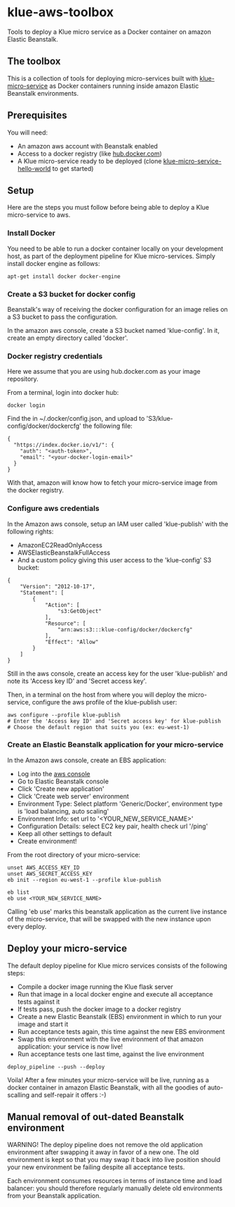 # klue-aws-toolbox

Tools to deploy a Klue micro service as a Docker container on amazon Elastic Beanstalk.

## The toolbox

This is a collection of tools for deploying micro-services built with
[klue-micro-service](https://github.com/erwan-lemonnier/klue-micro-service) as
Docker containers running inside amazon Elastic Beanstalk environments.

## Prerequisites

You will need:

* An amazon aws account with Beanstalk enabled
* Access to a docker registry (like [hub.docker.com](https://hub.docker.com/))
* A Klue micro-service ready to be deployed (clone [klue-micro-service-hello-world](https://github.com/erwan-lemonnier/klue-micro-service-hello-world) to get started)

## Setup

Here are the steps you must follow before being able to deploy a Klue
micro-service to aws.

### Install Docker

You need to be able to run a docker container locally on your development host,
as part of the deployment pipeline for Klue micro-services. Simply install
docker engine as follows:

```shell
apt-get install docker docker-engine
```

### Create a S3 bucket for docker config

Beanstalk's way of receiving the docker configuration for an image relies on a
S3 bucket to pass the configuration.

In the amazon aws console, create a S3 bucket named 'klue-config'. In it,
create an empty directory called 'docker'.

### Docker registry credentials

Here we assume that you are using hub.docker.com as your image repository.

From a terminal, login into docker hub:

```shell
docker login
```

Find the <auth-token> in ~/.docker/config.json, and upload to
'S3/klue-config/docker/dockercfg' the following file:

```shell
{
  "https://index.docker.io/v1/": {
    "auth": "<auth-token>",
    "email": "<your-docker-login-email>"
  }
}
```

With that, amazon will know how to fetch your micro-service image from the
docker registry.

### Configure aws credentials

In the Amazon aws console, setup an IAM user called 'klue-publish' with the
following rights:

* AmazonEC2ReadOnlyAccess
* AWSElasticBeanstalkFullAccess
* And a custom policy giving this user access to the 'klue-config' S3 bucket:

```
{
    "Version": "2012-10-17",
    "Statement": [
        {
            "Action": [
                "s3:GetObject"
            ],
            "Resource": [
                "arn:aws:s3:::klue-config/docker/dockercfg"
            ],
            "Effect": "Allow"
        }
    ]
}
```

Still in the aws console, create an access key for the user 'klue-publish' and
note its 'Access key ID' and 'Secret access key'.

Then, in a terminal on the host from where you will deploy the micro-service,
configure the aws profile of the klue-publish user:

```shell
aws configure --profile klue-publish
# Enter the 'Access key ID' and 'Secret access key' for klue-publish
# Choose the default region that suits you (ex: eu-west-1)
```

### Create an Elastic Beanstalk application for your micro-service

In the Amazon aws console, create an EBS application:
* Log into the [aws console](https://eu-west-1.console.aws.amazon.com/elasticbeanstalk)
* Go to Elastic Beanstalk console
* Click 'Create new application'
* Click 'Create web server' environment
* Environment Type: Select platform 'Generic/Docker', environment type is 'load balancing, auto scaling'
* Environment Info: set url to '<YOUR_NEW_SERVICE_NAME>'
* Configuration Details: select EC2 key pair, health check url '/ping'
* Keep all other settings to default
* Create environment!

From the root directory of your micro-service:

```shell
unset AWS_ACCESS_KEY_ID
unset AWS_SECRET_ACCESS_KEY
eb init --region eu-west-1 --profile klue-publish

eb list
eb use <YOUR_NEW_SERVICE_NAME>
```

Calling 'eb use' marks this beanstalk application as the current live instance
of the micro-service, that will be swapped with the new instance upon every
deploy.

## Deploy your micro-service

The default deploy pipeline for Klue micro services consists of the following
steps:
* Compile a docker image running the Klue flask server
* Run that image in a local docker engine and execute all acceptance tests against it
* If tests pass, push the docker image to a docker registry
* Create a new Elastic Beanstalk (EBS) environment in which to run your image and start it
* Run acceptance tests again, this time against the new EBS environment
* Swap this environment with the live environment of that amazon application: your service is now live!
* Run acceptance tests one last time, against the live environment

```shell
deploy_pipeline --push --deploy
```

Voila! After a few minutes your micro-service will be live, running as a docker
container in amazon Elastic Beanstalk, with all the goodies of auto-scalling
and self-repair it offers :-)

## Manual removal of out-dated Beanstalk environment

WARNING! The deploy pipeline does not remove the old application environment
after swapping it away in favor of a new one. The old environment is kept so
that you may swap it back into live position should your new environment be
failing despite all acceptance tests.

Each environment consumes resources in terms of instance time and load
balancer: you should therefore regularly manually delete old environments from
your Beanstalk application.
